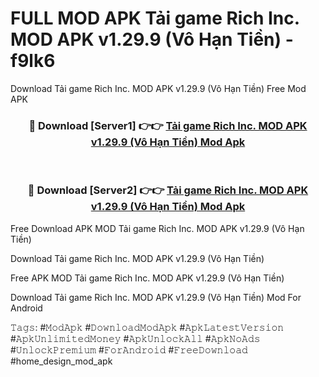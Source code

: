 # FULL MOD APK Tải game Rich Inc. MOD APK v1.29.9 (Vô Hạn Tiền) - f9lk6
Download Tải game Rich Inc. MOD APK v1.29.9 (Vô Hạn Tiền) Free Mod APK

<div align="center">
<h3>🔴 Download [Server1] 👉👉 <a href="https://apk-comot.site?title=Tải_game_Rich_Inc._MOD_APK_v1.29.9_(Vô_Hạn_Tiền)">Tải game Rich Inc. MOD APK v1.29.9 (Vô Hạn Tiền) Mod Apk</a></h3><br>

<h3>🔴 Download [Server2] 👉👉 <a href="https://apk-comot.site?title=Tải_game_Rich_Inc._MOD_APK_v1.29.9_(Vô_Hạn_Tiền)">Tải game Rich Inc. MOD APK v1.29.9 (Vô Hạn Tiền) Mod Apk</a></h3>
</div>


Free Download APK MOD Tải game Rich Inc. MOD APK v1.29.9 (Vô Hạn Tiền)

Download Tải game Rich Inc. MOD APK v1.29.9 (Vô Hạn Tiền) 

Free APK MOD Tải game Rich Inc. MOD APK v1.29.9 (Vô Hạn Tiền) 

Download Tải game Rich Inc. MOD APK v1.29.9 (Vô Hạn Tiền) Mod For Android

𝚃𝚊𝚐𝚜: #𝙼𝚘𝚍𝙰𝚙𝚔 #𝙳𝚘𝚠𝚗𝚕𝚘𝚊𝚍𝙼𝚘𝚍𝙰𝚙𝚔 #𝙰𝚙𝚔𝙻𝚊𝚝𝚎𝚜𝚝𝚅𝚎𝚛𝚜𝚒𝚘𝚗 #𝙰𝚙𝚔𝚄𝚗𝚕𝚒𝚖𝚒𝚝𝚎𝚍𝙼𝚘𝚗𝚎𝚢 #𝙰𝚙𝚔𝚄𝚗𝚕𝚘𝚌𝚔𝙰𝚕𝚕 #𝙰𝚙𝚔𝙽𝚘𝙰𝚍𝚜 #𝚄𝚗𝚕𝚘𝚌𝚔𝙿𝚛𝚎𝚖𝚒𝚞𝚖 #𝙵𝚘𝚛𝙰𝚗𝚍𝚛𝚘𝚒𝚍 #𝙵𝚛𝚎𝚎𝙳𝚘𝚠𝚗𝚕𝚘𝚊𝚍 #home_design_mod_apk